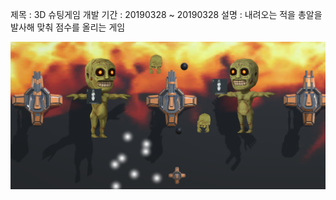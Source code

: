 제목 : 3D 슈팅게임
개발 기간 : 20190328 ~ 20190328
설명 : 내려오는 적을 총알을 발사해 맞춰 점수를 올리는 게임

![실행화면](./picture.PNG)
